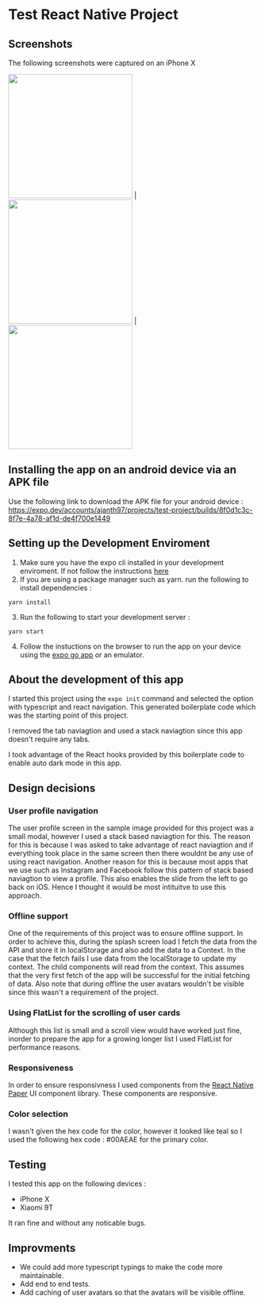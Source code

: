 # Test React Native Project

## Screenshots

The following screenshots were captured on an iPhone X
                                                                                                                          
<img src=https://user-images.githubusercontent.com/50458502/144909440-98edf53e-6cfa-4f59-8d28-4f1e941579c9.PNG width="250"> | <img src=https://user-images.githubusercontent.com/50458502/144910857-d95f4b41-3a84-4f37-9fd2-770bdabe5a2e.PNG width="250"> | <img src=https://user-images.githubusercontent.com/50458502/144911055-a179f7f7-0256-4a3d-91b9-2c87cfc5832c.PNG width="250"> 


## Installing the app on an android device via an APK file
Use the following link to download the APK file for your android device :
https://expo.dev/accounts/ajanth97/projects/test-project/builds/8f0d1c3c-8f7e-4a78-af1d-de4f700e1449

## Setting up the Development Enviroment 

1. Make sure you have the expo cli installed in your development enviroment. If not follow the instructions [here](https://docs.expo.dev/get-started/installation/)
2. If you are using a package manager such as yarn. run the following to install dependencies :
```
yarn install
```
3. Run the following to start your development server :
```
yarn start
```
4. Follow the instuctions on the browser to run the app on your device using the [expo go app](https://expo.dev/client) or an emulator.

## About the development of this app

I started this project using the `expo init` command and selected the option with typescript and react navigation. This generated boilerplate code which was the starting point of this project.

I removed the tab naviagtion and used a stack naviagtion since this app doesn't require any tabs. 

I took advantage of the React hooks provided by this boilerplate code to enable auto dark mode in this app.

## Design decisions
### User profile navigation
The user profile screen in the sample image provided for this project was a small modal, however I used a stack based naviagtion for this. The reason for this is because I was asked to take advantage of react naviagtion and if everything took place in the same screen then there wouldnt be any use of using react navigation. Another reason for this is because most apps that we use such as Instagram and Facebook follow this pattern of stack based naviagtion to view a profile. This also enables the slide from the left to go back on iOS. Hence I thought it would be most intituitve to use this approach.
### Offline support
One of the requirements of this project was to ensure offline support. In order to achieve this, during the splash screen load I fetch the data from the API and store it in localStorage and also add the data to a Context. In the case that the fetch fails I use data from the localStorage to update my context. The child components will read from the context. This assumes that the very first fetch of the app will be successful for the initial fetching of data. Also note that during offline the user avatars wouldn't be visible since this wasn't a requirement of the project.

### Using FlatList for the scrolling of user cards

Although this list is small and a scroll view would have worked just fine, inorder to prepare the app for a growing longer list I used FlatList for performance reasons.

### Responsiveness

In order to ensure responsivness I used components from the [React Native Paper](https://reactnativepaper.com) UI component library. These components are responsive.

### Color selection

I wasn't given the hex code for the color, however it looked like teal so I used the following hex code : #00AEAE for the primary color. 

## Testing

I tested this app on the following devices :

- iPhone X
- Xiaomi 9T

It ran fine and without any noticable bugs.

## Improvments

- We could add more typescript typings to make the code more maintainable.
- Add end to end tests.
- Add caching of user avatars so that the avatars will be visible offline.
